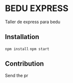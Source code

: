 # BEDU EXPRESS

Taller de express para bedu

## Installation

``npm install``
``npm start``

## Contribution

Send the pr